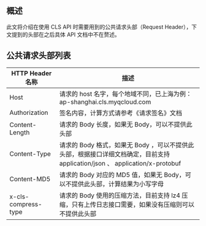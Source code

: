 ## 概述

此文将介绍在使用 CLS API 时需要用到的公共请求头部（Request Header），下文提到的头部在之后具体 API 文档中不在赘述。

## 公共请求头部列表

| HTTP Header 名称      | 描述                                       |
| ------------------- | ---------------------------------------- |
| Host                | 请求的 host 名字，每个地域不同，已上海为例：ap-shanghai.cls.myqcloud.com |
| Authorization       | 签名内容，计算方式请参考《请求签名》文档                     |
| Content-Length      | 请求的 Body 长度，如果无 Body，可以不提供此头部            |
| Content-Type        | 请求的 Body 格式，如果无 Body ，可以不提供此头部，根据接口详细文档确定，目前支持 application/json 、 application/x-protobuf |
| Content-MD5         | 请求的 Body 对应的 MD5 值，如果无 Body，可以不提供此头部，计算结果为小写字母 |
| x-cls-compress-type | 请求的 Body 使用的压缩方法，目前支持 lz4 压缩，只有上传日志接口需要，如果没有压缩则可以不提供此头部 |